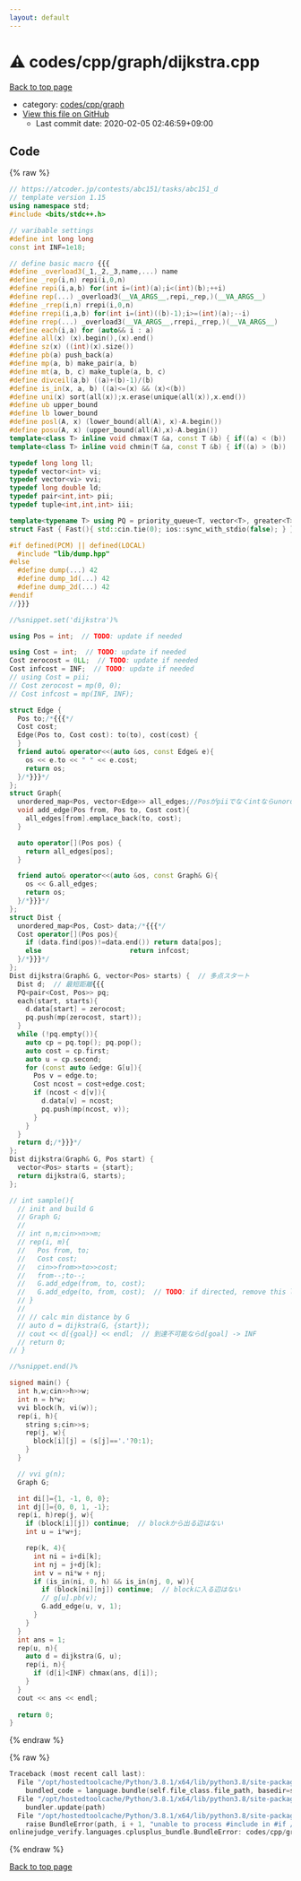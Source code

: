 ```yaml
---
layout: default
---
```


<!-- mathjax config similar to math.stackexchange -->
<script type="text/javascript" async
  src="https://cdnjs.cloudflare.com/ajax/libs/mathjax/2.7.5/MathJax.js?config=TeX-MML-AM_CHTML">
</script>
<script type="text/x-mathjax-config">
  MathJax.Hub.Config({
    TeX: { equationNumbers: { autoNumber: "AMS" }},
    tex2jax: {
      inlineMath: [ ['$','$'] ],
      processEscapes: true
    },
    "HTML-CSS": { matchFontHeight: false },
    displayAlign: "left",
    displayIndent: "2em"
  });
</script>

<script type="text/javascript" src="https://cdnjs.cloudflare.com/ajax/libs/jquery/3.4.1/jquery.min.js"></script>
<script src="https://cdn.jsdelivr.net/npm/jquery-balloon-js@1.1.2/jquery.balloon.min.js" integrity="sha256-ZEYs9VrgAeNuPvs15E39OsyOJaIkXEEt10fzxJ20+2I=" crossorigin="anonymous"></script>
<script type="text/javascript" src="../../../../assets/js/copy-button.js"></script>
<link rel="stylesheet" href="../../../../assets/css/copy-button.css" />


# :warning: codes/cpp/graph/dijkstra.cpp

<a href="../../../../index.html">Back to top page</a>

* category: <a href="../../../../index.html#3ec2d728d77befc78f832b5911706770">codes/cpp/graph</a>
* <a href="{{ site.github.repository_url }}/blob/master/codes/cpp/graph/dijkstra.cpp">View this file on GitHub</a>
    - Last commit date: 2020-02-05 02:46:59+09:00




## Code

<a id="unbundled"></a>
{% raw %}
```cpp
// https://atcoder.jp/contests/abc151/tasks/abc151_d
// template version 1.15
using namespace std;
#include <bits/stdc++.h>

// varibable settings
#define int long long
const int INF=1e18;

// define basic macro {{{
#define _overload3(_1,_2,_3,name,...) name
#define _rep(i,n) repi(i,0,n)
#define repi(i,a,b) for(int i=(int)(a);i<(int)(b);++i)
#define rep(...) _overload3(__VA_ARGS__,repi,_rep,)(__VA_ARGS__)
#define _rrep(i,n) rrepi(i,0,n)
#define rrepi(i,a,b) for(int i=(int)((b)-1);i>=(int)(a);--i)
#define rrep(...) _overload3(__VA_ARGS__,rrepi,_rrep,)(__VA_ARGS__)
#define each(i,a) for (auto&& i : a)
#define all(x) (x).begin(),(x).end()
#define sz(x) ((int)(x).size())
#define pb(a) push_back(a)
#define mp(a, b) make_pair(a, b)
#define mt(a, b, c) make_tuple(a, b, c)
#define divceil(a,b) ((a)+(b)-1)/(b)
#define is_in(x, a, b) ((a)<=(x) && (x)<(b))
#define uni(x) sort(all(x));x.erase(unique(all(x)),x.end())
#define ub upper_bound
#define lb lower_bound
#define posl(A, x) (lower_bound(all(A), x)-A.begin())
#define posu(A, x) (upper_bound(all(A),x)-A.begin())
template<class T> inline void chmax(T &a, const T &b) { if((a) < (b)) (a) = (b); }
template<class T> inline void chmin(T &a, const T &b) { if((a) > (b)) (a) = (b); }

typedef long long ll;
typedef vector<int> vi;
typedef vector<vi> vvi;
typedef long double ld;
typedef pair<int,int> pii;
typedef tuple<int,int,int> iii;

template<typename T> using PQ = priority_queue<T, vector<T>, greater<T>>;
struct Fast { Fast(){ std::cin.tie(0); ios::sync_with_stdio(false); } } fast;

#if defined(PCM) || defined(LOCAL)
  #include "lib/dump.hpp"
#else
  #define dump(...) 42
  #define dump_1d(...) 42
  #define dump_2d(...) 42
#endif
//}}}

//%snippet.set('dijkstra')%

using Pos = int;  // TODO: update if needed

using Cost = int;  // TODO: update if needed
Cost zerocost = 0LL;  // TODO: update if needed
Cost infcost = INF;  // TODO: update if needed
// using Cost = pii;
// Cost zerocost = mp(0, 0);
// Cost infcost = mp(INF, INF);

struct Edge {
  Pos to;/*{{{*/
  Cost cost;
  Edge(Pos to, Cost cost): to(to), cost(cost) {
  }
  friend auto& operator<<(auto &os, const Edge& e){
    os << e.to << " " << e.cost;
    return os;
  }/*}}}*/
};
struct Graph{
  unordered_map<Pos, vector<Edge>> all_edges;//Posがpiiでなくintならunordredの方が早い{{{
  void add_edge(Pos from, Pos to, Cost cost){
    all_edges[from].emplace_back(to, cost);
  }

  auto operator[](Pos pos) {
    return all_edges[pos];
  }

  friend auto& operator<<(auto &os, const Graph& G){
    os << G.all_edges;
    return os;
  }/*}}}*/
};
struct Dist {
  unordered_map<Pos, Cost> data;/*{{{*/
  Cost operator[](Pos pos){
    if (data.find(pos)!=data.end()) return data[pos];
    else                      return infcost;
  }/*}}}*/
};
Dist dijkstra(Graph& G, vector<Pos> starts) {  // 多点スタート
  Dist d;  // 最短距離{{{
  PQ<pair<Cost, Pos>> pq;
  each(start, starts){
    d.data[start] = zerocost;
    pq.push(mp(zerocost, start));
  }
  while (!pq.empty()){
    auto cp = pq.top(); pq.pop();
    auto cost = cp.first;
    auto u = cp.second;
    for (const auto &edge: G[u]){
      Pos v = edge.to;
      Cost ncost = cost+edge.cost;
      if (ncost < d[v]){
        d.data[v] = ncost;
        pq.push(mp(ncost, v));
      }
    }
  }
  return d;/*}}}*/
};
Dist dijkstra(Graph& G, Pos start) {
  vector<Pos> starts = {start};
  return dijkstra(G, starts);
};

// int sample(){
  // init and build G
  // Graph G;
  //
  // int n,m;cin>>n>>m;
  // rep(i, m){
  //   Pos from, to;
  //   Cost cost;
  //   cin>>from>>to>>cost;
  //   from--;to--;
  //   G.add_edge(from, to, cost);
  //   G.add_edge(to, from, cost);  // TODO: if directed, remove this line
  // }
  //
  // // calc min distance by G
  // auto d = dijkstra(G, {start});
  // cout << d[{goal}] << endl;  // 到達不可能ならd[goal] -> INF
  // return 0;
// }

//%snippet.end()%

signed main() {
  int h,w;cin>>h>>w;
  int n = h*w;
  vvi block(h, vi(w));
  rep(i, h){
    string s;cin>>s;
    rep(j, w){
      block[i][j] = (s[j]=='.'?0:1);
    }
  }

  // vvi g(n);
  Graph G;

  int di[]={1, -1, 0, 0};
  int dj[]={0, 0, 1, -1};
  rep(i, h)rep(j, w){
    if (block[i][j]) continue;  // blockから出る辺はない
    int u = i*w+j;

    rep(k, 4){
      int ni = i+di[k];
      int nj = j+dj[k];
      int v = ni*w + nj;
      if (is_in(ni, 0, h) && is_in(nj, 0, w)){
        if (block[ni][nj]) continue;  // blockに入る辺はない
        // g[u].pb(v);
        G.add_edge(u, v, 1);
      }
    }
  }
  int ans = 1;
  rep(u, n){
    auto d = dijkstra(G, u);
    rep(i, n){
      if (d[i]<INF) chmax(ans, d[i]);
    }
  }
  cout << ans << endl;
  
  return 0;
}


```
{% endraw %}

<a id="bundled"></a>
{% raw %}
```cpp
Traceback (most recent call last):
  File "/opt/hostedtoolcache/Python/3.8.1/x64/lib/python3.8/site-packages/onlinejudge_verify/docs.py", line 343, in write_contents
    bundled_code = language.bundle(self.file_class.file_path, basedir=self.cpp_source_path)
  File "/opt/hostedtoolcache/Python/3.8.1/x64/lib/python3.8/site-packages/onlinejudge_verify/languages/cplusplus.py", line 63, in bundle
    bundler.update(path)
  File "/opt/hostedtoolcache/Python/3.8.1/x64/lib/python3.8/site-packages/onlinejudge_verify/languages/cplusplus_bundle.py", line 181, in update
    raise BundleError(path, i + 1, "unable to process #include in #if / #ifdef / #ifndef other than include guards")
onlinejudge_verify.languages.cplusplus_bundle.BundleError: codes/cpp/graph/dijkstra.cpp: line 45: unable to process #include in #if / #ifdef / #ifndef other than include guards

```
{% endraw %}

<a href="../../../../index.html">Back to top page</a>

